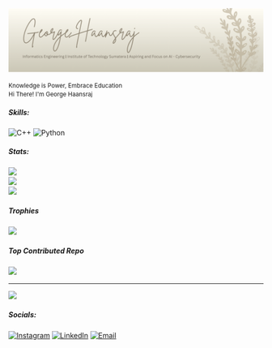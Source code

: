 ![George Haansraj](img/github_header_image.png)

<small>Knowledge is Power, Embrace Education</small>  
<small>Hi There! I'm George Haansraj</small>

##### Skills:
![C++](https://img.shields.io/badge/c++-%2300599C.svg?style=flat&logo=c%2B%2B&logoColor=white) ![Python](https://img.shields.io/badge/python-3670A0?style=flat&logo=python&logoColor=ffdd54)

##### Stats:
![](https://github-readme-stats.vercel.app/api?username=GeorgeHaansraj&theme=apprentice&hide_border=false&include_all_commits=false&count_private=false)<br/>
![](https://nirzak-streak-stats.vercel.app/?user=GeorgeHaansraj&theme=apprentice&hide_border=false)<br/>
![](https://github-readme-stats.vercel.app/api/top-langs/?username=GeorgeHaansraj&theme=apprentice&hide_border=false&include_all_commits=false&count_private=false&layout=compact)

##### Trophies
![](https://github-profile-trophy.vercel.app/?username=GeorgeHaansraj&theme=radical&no-frame=true&no-bg=true&margin-w=4)

##### Top Contributed Repo
![](https://github-contributor-stats.vercel.app/api?username=GeorgeHaansraj&limit=5&theme=apprentice&combine_all_yearly_contributions=true)

---
[![](https://visitcount.itsvg.in/api?id=GeorgeHaansraj&icon=5&color=12)](https://visitcount.itsvg.in)

##### Socials:
[![Instagram](https://img.shields.io/badge/Instagram-%23E4405F.svg?logo=Instagram&logoColor=white)](https://instagram.com/georgehaansraj) [![LinkedIn](https://img.shields.io/badge/LinkedIn-%230077B5.svg?logo=linkedin&logoColor=white)](https://linkedin.com/in/georgehaansraj) [![Email](https://img.shields.io/badge/Email-D14836?logo=gmail&logoColor=white)](mailto:georgehaansraj@gmail.com)